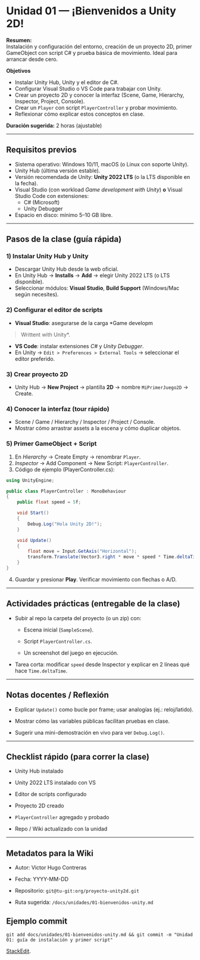 # Unidad 01 — ¡Bienvenidos a Unity 2D!

**Resumen:**  
Instalación y configuración del entorno, creación de un proyecto 2D, primer GameObject con script C# y prueba básica de movimiento. Ideal para arrancar desde cero.

**Objetivos**
- Instalar Unity Hub, Unity y el editor de C#.
- Configurar Visual Studio o VS Code para trabajar con Unity.
- Crear un proyecto 2D y conocer la interfaz (Scene, Game, Hierarchy, Inspector, Project, Console).
- Crear un `Player` con script `PlayerController` y probar movimiento.
- Reflexionar cómo explicar estos conceptos en clase.

**Duración sugerida:** 2 horas (ajustable)

---

## Requisitos previos
- Sistema operativo: Windows 10/11, macOS (o Linux con soporte Unity).
- Unity Hub (última versión estable).
- Versión recomendada de Unity: **Unity 2022 LTS** (o la LTS disponible en la fecha).
- Visual Studio (con workload *Game development with Unity*) **o** Visual Studio Code con extensiones:
  - C# (Microsoft)
  - Unity Debugger
- Espacio en disco: mínimo 5–10 GB libre.

---

## Pasos de la clase (guía rápida)

### 1) Instalar Unity Hub y Unity
- Descargar Unity Hub desde la web oficial.
- En Unity Hub → **Installs** → **Add** → elegir Unity 2022 LTS (o LTS disponible).
- Seleccionar módulos: **Visual Studio**, **Build Support** (Windows/Mac según necesites).

### 2) Configurar el editor de scripts
- **Visual Studio**: asegurarse de la carga *Game developm


> Writtent with Unity*.
- **VS Code**: instalar extensiones *C#* y *Unity Debugger*.  
- En Unity → `Edit > Preferences > External Tools` → seleccionar el editor preferido.

### 3) Crear proyecto 2D
- Unity Hub → **New Project** → plantilla **2D** → nombre `MiPrimerJuego2D` → Create.

### 4) Conocer la interfaz (tour rápido)
- Scene / Game / Hierarchy / Inspector / Project / Console.
- Mostrar cómo arrastrar assets a la escena y cómo duplicar objetos.

### 5) Primer GameObject + Script
1. En *Hierarchy* → Create Empty → renombrar `Player`.
2. *Inspector* → Add Component → New Script: `PlayerController`.
3. Código de ejemplo (PlayerController.cs):

```csharp
using UnityEngine;

public class PlayerController : MonoBehaviour
{
    public float speed = 5f;

    void Start()
    {
        Debug.Log("Hola Unity 2D!");
    }

    void Update()
    {
        float move = Input.GetAxis("Horizontal");
        transform.Translate(Vector3.right * move * speed * Time.deltaTime);
    }
}

```

4.  Guardar y presionar **Play**. Verificar movimiento con flechas o A/D.
    

----------

## Actividades prácticas (entregable de la clase)

-   Subir al repo la carpeta del proyecto (o un zip) con:
    
    -   Escena inicial (`SampleScene`).
        
    -   Script `PlayerController.cs`.
        
    -   Un screenshot del juego en ejecución.
        
-   Tarea corta: modificar `speed` desde Inspector y explicar en 2 líneas qué hace `Time.deltaTime`.
    

----------

## Notas docentes / Reflexión

-   Explicar `Update()` como bucle por frame; usar analogías (ej.: reloj/latido).
    
-   Mostrar cómo las variables públicas facilitan pruebas en clase.
    
-   Sugerir una mini-demostración en vivo para ver `Debug.Log()`.
    

----------

## Checklist rápido (para correr la clase)

-   Unity Hub instalado
    
-   Unity 2022 LTS instalado con VS
    
-   Editor de scripts configurado
    
-   Proyecto 2D creado
    
-   `PlayerController` agregado y probado
    
-   Repo / Wiki actualizado con la unidad
    

----------

## Metadatos para la Wiki

-   Autor: Victor Hugo Contreras
    
-   Fecha: YYYY-MM-DD
    
-   Repositorio: `git@tu-git:org/proyecto-unity2d.git`
    
-   Ruta sugerida: `/docs/unidades/01-bienvenidos-unity.md`
    

## Ejemplo commit

`git add docs/unidades/01-bienvenidos-unity.md && git commit -m "Unidad 01: guía de instalación y primer script"`


[StackEdit](https://stackedit.io/).
<!--stackedit_data:
eyJoaXN0b3J5IjpbLTIwMjY0ODQ3OTAsNDM2OTI0NjEzXX0=
-->